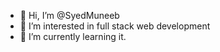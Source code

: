 - 👋 Hi, I’m @SyedMuneeb
- 👀 I’m interested in full stack web development
- 🌱 I’m currently learning it.


<!---
SyedMuneebU/SyedMuneebU is a ✨ special ✨ repository because its `README.md` (this file) appears on your GitHub profile.
You can click the Preview link to take a look at your changes.
--->
